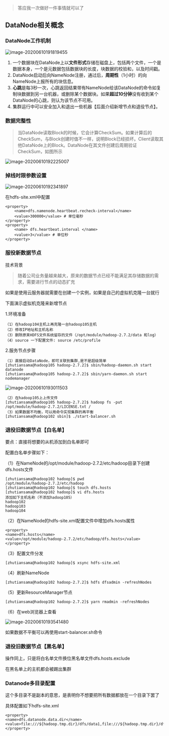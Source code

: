 > 答应我一次做好一件事情就可以了

## DataNode相关概念

### DataNode工作机制

![image-20200610191819455](https://gitee.com/zhutiansama/MDPictureResitory/raw/master/img/20200610191820.png)

1. 一个数据块在DataNode上以**文件形式**存储在磁盘上，包括两个文件，一个是数据本身，一个是元数据包括数据块的长度，块数据的校验和，以及时间戳。
2. DataNode启动后向NameNode注册，通过后，**周期性**（1小时）的向NameNode上报所有的块信息。
3. **心跳**是每3秒一次，心跳返回结果带有NameNode给该DataNode的命令如复制块数据到另一台机器，或删除某个数据块。如果**超过10分钟**没有收到某个DataNode的心跳，则认为该节点不可用。
4. 集群运行中可以安全加入和退出一些机器【后面介绍新增节点和退役节点】。



### 数据完整性

> ​	当DataNode读取Block的时候，它会计算CheckSum。如果计算后的CheckSum，与Block创建时值不一样，说明Block已经损坏。Client读取其他DataNode上的Block。DataNode在其文件创建后周期验证CheckSum，如图所示	

![image-20200610192225007](https://gitee.com/zhutiansama/MDPictureResitory/raw/master/img/20200610192227.png)



### 掉线时限参数设置

![image-20200610192341897](https://gitee.com/zhutiansama/MDPictureResitory/raw/master/img/20200610192343.png)

在hdfs-site.xml中配置

```shell
<property>
    <name>dfs.namenode.heartbeat.recheck-interval</name>
    <value>300000</value> # 单位毫秒
</property>
<property>
    <name> dfs.heartbeat.interval </name>
    <value>3</value> # 单位秒
</property>
```



### 服役新数据节点

技术背景

>随着公司业务量越来越大，原来的数据节点已经不能满足其存储数据的需求，需要进行节点的动态扩充

如果是使用云服务器就需要在创建一个实例，如果是自己的虚拟机克隆一台就行

下面演示虚拟机克隆来新增节点

1.环境准备

```
（1）在hadoop104主机上再克隆一台hadoop105主机
（2）修改IP地址和主机名称
（3）删除原来HDFS文件系统留存的文件（/opt/module/hadoop-2.7.2/data 和log）
（4）source 一下配置文件: source /etc/profile
```

2.服务节点步骤

```
（1）直接启动DataNode，即可关联到集群,是不是超级简单
[zhutiansama@hadoop105 hadoop-2.7.2]$ sbin/hadoop-daemon.sh start datanode
[zhutiansama@hadoop105 hadoop-2.7.2]$ sbin/yarn-daemon.sh start nodemanager
```

![image-20200610193011503](https://gitee.com/zhutiansama/MDPictureResitory/raw/master/img/20200610193013.png)

```
（2）在hadoop105上上传文件
[zhutiansama@hadoop105 hadoop-2.7.2]$ hadoop fs -put /opt/module/hadoop-2.7.2/LICENSE.txt / 
（3）如果数据不均衡，可以用命令实现集群的再平衡
[zhutiansama@hadoop102 sbin]$ ./start-balancer.sh
```



### 退役旧数据节点【白名单】

要点：直接将想要的从机添加到白名单即可

配置白名单步骤如下：

（1）在NameNode的/opt/module/hadoop-2.7.2/etc/hadoop目录下创建dfs.hosts文件

```
[zhutiansama@hadoop102 hadoop]$ pwd
/opt/module/hadoop-2.7.2/etc/hadoop
[zhutiansama@hadoop102 hadoop]$ touch dfs.hosts
[zhutiansama@hadoop102 hadoop]$ vi dfs.hosts
添加如下主机名称（不添加hadoop105）
hadoop102
hadoop103
hadoop104
```

（2）在NameNode的hdfs-site.xml配置文件中增加dfs.hosts属性

```
<property>
<name>dfs.hosts</name>
<value>/opt/module/hadoop-2.7.2/etc/hadoop/dfs.hosts</value>
</property>
```

（3）配置文件分发

```
[zhutiansama@hadoop102 hadoop]$ xsync hdfs-site.xml
```

（4）刷新NameNode

```
[zhutiansama@hadoop102 hadoop-2.7.2]$ hdfs dfsadmin -refreshNodes
```

（5）更新ResourceManager节点

```
[zhutiansama@hadoop102 hadoop-2.7.2]$ yarn rmadmin -refreshNodes
```

（6）在web浏览器上查看

![image-20200610193541480](https://gitee.com/zhutiansama/MDPictureResitory/raw/master/img/20200610193543.png)

如果数据不平衡可以再使用start-balancer.sh命令



### 退役旧数据节点【黑名单】

操作同上，只是将白名单文件换位黑名单文件dfs.hosts.exclude

在黑名单上的主机都会被踢出集群



### Datanode多目录配置

这个多目录不是副本的意思，是表明你不想要把所有数据都放在一个目录下罢了

具体配置如下hdfs-site.xml

```
<property>
<name>dfs.datanode.data.dir</name>
<value>file:///${hadoop.tmp.dir}/dfs/data1,file:///${hadoop.tmp.dir}/dfs/data2</value>
</property>
```




